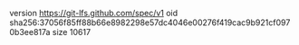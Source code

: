 version https://git-lfs.github.com/spec/v1
oid sha256:37056f85ff88b66e8982298e57dc4046e00276f419cac9b921cf0970b3ee817a
size 10617
